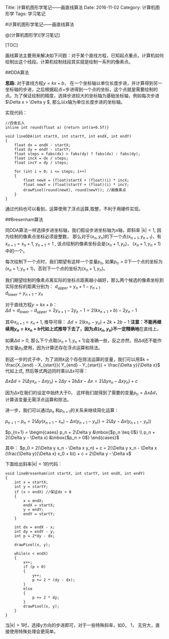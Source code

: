 Title: 计算机图形学笔记——画直线算法
Date: 2016-11-02
Category: 计算机图形学
Tags: 学习笔记

#计算机图形学笔记——画直线算法

@(计算机图形学)[学习笔记]

[TOC]

画线算法主要用来解决如下问题：对于某个直线方程，已知起点重点，计算机如何绘制出这个线段。计算机绘制线段其实就是绘制一系列的像素点。

##DDA算法

**思路:** 对于直线方程$y = kx + b$， 在一个坐标轴以单位长度步进，并计算得到另一坐标轴的步进，之后根据起点+步进得到一个点的坐标，这个点就是需要绘制的点。为了保证绘制的精度，选择步进较大的坐标轴为基础坐标轴，例如每次步进$\Delta x > \Delta y  $, 那么以x轴为单位长度步进的坐标轴。

实现代码：

	//四舍五入 
	inline int round(float a) {return int(a+0.5f)}  
	
	void lineDDA(int startX, int startY, int endX, int endY)
	{
		float dx = endX - startX;
		float dy = endY - startY;
		float steps = fabs(dx) > fabs(dy) ? fabs(dx) : fabs(dy);
		float incX = dx / steps;
		float incY = dy / steps;

		for (int i = 0; i <= steps; i++)
		{
			float newX = (float)startX + (float)(i) * incX;
			float newY = (float)startY + (float)(i) * incY;
			drawPixel(round(newX), round(newY)); //画像素点
		}
	}

通过代码也可以看到，运算使用了浮点运算,取整，不利于用硬件实现。

##Bresenham算法

 同DDA算法一样选择步进坐标轴，我们假设步进坐标轴为$x$轴，即斜率 $|k| < 1$,  因为绘制的像素点坐标必须是整数， 那么对于$(x_n,  y_n)$的下一个点$(x_{n+1}, y_{n+1})$，有$x_{n+1} = x_n + 1$, $y_{n+1} < 1$ , 该点绘制的像素坐标会是$(x_n + 1, y_n)$， $(x_n + 1, y_n+1)$中的一个。

每次绘制下一个点时，我们期望有这样一个变量$p_n$,  如果$p_n > 0$下一个点的坐标为 $(x_n + 1, y_n+1)$，否则下一个点的坐标为$(x_n + 1, y_n)$。

我们期望绘制的像素点离实际的坐标点距离越小越好，那么两个候选的像素坐标到实际坐标的距离分别为：
$d_{upper}$ = $y_n+1 - y_{n+1}$              
$d_{lower}$ = $y_{n+1} - y_n$      

对于直线方程$y = kx + b$：      
$\Delta d = d_{lower} - d_{upper} = 2y_{n+1} - 2y_n -1 = 2(kx_{n+1} + b) - 2y_n -1$

其中$x_{n+1} = x_n + 1$, 推导可得：
$\Delta d = 2(kx_n - y_n) + 2k + 2b - 1$ 
**注意：**不能再继续用$y_n = kx_n + b$代如上式推导下去了，因为点$(x_n, y_n)$不一定**精确地**在直线上。

如果$\Delta d > 0$, 那么下个点取$(x_n + 1, y_n+1)$会准确一些，反之亦然，但$\Delta d$还不能作为变量$p_n$使用，因为计算还存在浮点运算和除法。

到这一步的式子中，为了消除$k$这个存在除法运算的变量，我们可以用$k = \frac{X_{end} - X_{start}}{ Y_{end} - Y_{start}} = \frac{\Delta y}{\Delta x}$ 代如上式, 然后等式两边同时乘以$\Delta x$可得：

$\Delta x \Delta  d = 2(\Delta y x_n - \Delta x y_n) + 2\Delta y + 2b\Delta x - \Delta x = 2(\Delta y x_n - \Delta x y_n) + c$

因为$\Delta x$在我们的设定中始终大于0， 这样我们就得到了需要的变量$p_n = \Delta x \Delta  d$，计算该变量无需浮点运算和除法。

进一步，我们可以通过$p_n$ 和$p_{n+1}$的关系来继续简化运算：

$p_{n+1} - p_n = 2(\Delta y(x_{n+1} - x_n) - \Delta x(y_{n+1} - y_n)) = 2(\Delta y - \Delta x(y_{n+1} - y_n))$ 

$p_{n+1} = \begin{cases} p_n +  2\Delta y &\mbox{$p_n \leq 0$} \\  p_n +  2(\Delta y - \Delta x) &\mbox{$p_n > 0$}  \end{cases}$

其中：
$p_0 = 2(\Delta y x_n - \Delta x y_n) + c = 2(\Delta y x_n - \Delta x (\frac{\Delta y}{\Delta x} x_0 + b)) + c = 2\Delta y - \Delta x$


下面给出斜率$|k| < 1$的代码：    

	void lineBresenham(int startX, int startY, int endX, int endY)
	{
		int x = startX;
		int y = startY;
		if (x > endX) //保证dx > 0
		{
			x = endX;
			endX = startX;
			y = endY;
			endY = startY;
		}
	
		int dx = endX - x;
		int dy = endY - y;
		int p = 2*dy - dx;
	
		drawPixel(x, y);
	
		while(x < endX)
		{
			x++;
			if (p > 0)
			{
				y++;
				p += 2 * (dy - dx);
			}
			else
			{
				p += 2 * dy;
			}
			drawPixel(x, y);
		}
	}

当$|k|>1$时，选择y方向的步进即可，对于一些特殊斜率，如0， 1， 无穷大，直接使用特殊处理会更简单。

